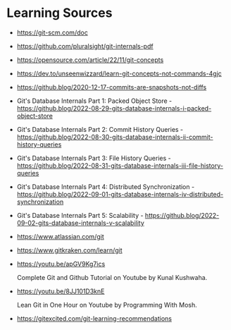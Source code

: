 # Learning Sources

- https://git-scm.com/doc
- https://github.com/pluralsight/git-internals-pdf
- https://opensource.com/article/22/11/git-concepts
- https://dev.to/unseenwizzard/learn-git-concepts-not-commands-4gjc
- https://github.blog/2020-12-17-commits-are-snapshots-not-diffs
- Git's Database Internals Part 1: Packed Object Store - https://github.blog/2022-08-29-gits-database-internals-i-packed-object-store
- Git's Database Internals Part 2: Commit History Queries - https://github.blog/2022-08-30-gits-database-internals-ii-commit-history-queries
- Git's Database Internals Part 3: File History Queries - https://github.blog/2022-08-31-gits-database-internals-iii-file-history-queries
- Git's Database Internals Part 4: Distributed Synchronization - https://github.blog/2022-09-01-gits-database-internals-iv-distributed-synchronization
- Git's Database Internals Part 5: Scalability - https://github.blog/2022-09-02-gits-database-internals-v-scalability
- https://www.atlassian.com/git
- https://www.gitkraken.com/learn/git
- https://youtu.be/apGV9Kg7ics
  
  Complete Git and Github Tutorial on Youtube by Kunal Kushwaha.

- https://youtu.be/8JJ101D3knE
  
  Lean Git in One Hour on Youtube by Programming With Mosh.

- https://gitexcited.com/git-learning-recommendations

